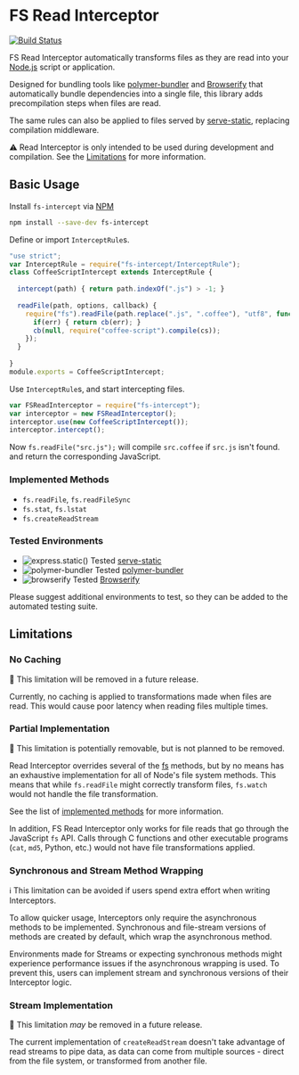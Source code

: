 # FS Read Interceptor
[![Build Status](https://travis-ci.org/CodeLenny/fs-intercept.svg?branch=master)](https://travis-ci.org/CodeLenny/fs-intercept)

FS Read Interceptor automatically transforms files as they are read into your [Node.js][] script or application.

Designed for bundling tools like [polymer-bundler][] and [Browserify][] that automatically bundle dependencies into a
single file, this library adds precompilation steps when files are read.

The same rules can also be applied to files served by [serve-static][], replacing compilation middleware.

:warning: Read Interceptor is only intended to be used during development and compilation.  See the
[Limitations](#limitations) for more information.

## Basic Usage

Install `fs-intercept` via [NPM][]

```sh
npm install --save-dev fs-intercept
```

Define or import `InterceptRule`s.

```js
"use strict";
var InterceptRule = require("fs-intercept/InterceptRule");
class CoffeeScriptIntercept extends InterceptRule {
  
  intercept(path) { return path.indexOf(".js") > -1; }
  
  readFile(path, options, callback) {
    require("fs").readFile(path.replace(".js", ".coffee"), "utf8", function(err, cs) {
      if(err) { return cb(err); }
      cb(null, require("coffee-script").compile(cs));
    });
  }
  
}
module.exports = CoffeeScriptIntercept;
```

Use `InterceptRule`s, and start intercepting files.

```js
var FSReadInterceptor = require("fs-intercept");
var interceptor = new FSReadInterceptor();
interceptor.use(new CoffeeScriptIntercept());
interceptor.intercept();
```

Now `fs.readFile("src.js");` will compile `src.coffee` if `src.js` isn't found. and return the corresponding JavaScript.

### Implemented Methods

- `fs.readFile`, `fs.readFileSync`
- `fs.stat`, `fs.lstat`
- `fs.createReadStream`

### Tested Environments

- ![`express.static()` Tested][express-static-badge] [serve-static][]
- ![`polymer-bundler` Tested][polymer-bundler-badge] [polymer-bundler][]
- ![`browserify` Tested][browserify-badge] [Browserify][]

Please suggest additional environments to test, so they can be added to the automated testing suite.

[express-static-badge]: https://img.shields.io/badge/express.static()-tested-brightgreen.svg?style=flat-square
[polymer-bundler-badge]: https://img.shields.io/badge/polymer--bundler-tested-brightgreen.svg?style=flat-square
[browserify-badge]: https://img.shields.io/badge/browserify-tested-brightgreen.svg?style=flat-square

## Limitations

### No Caching
:construction: This limitation will be removed in a future release.

Currently, no caching is applied to transformations made when files are read.  This would cause poor latency when
reading files multiple times.

### Partial Implementation
:no_entry_sign: This limitation is potentially removable, but is not planned to be removed.

Read Interceptor overrides several of the [fs][node-fs] methods, but by no means has an exhaustive implementation for
all of Node's file system methods.  This means that while `fs.readFile` might correctly transform files, `fs.watch`
would not handle the file transformation.

See the list of [implemented methods](#implemented-methods) for more information.

In addition, FS Read Interceptor only works for file reads that go through the JavaScript `fs` API.  Calls through C
functions and other executable programs (`cat`, `md5`, Python, etc.) would not have file transformations applied.

### Synchronous and Stream Method Wrapping
:information_source: This limitation can be avoided if users spend extra effort when writing Interceptors.

To allow quicker usage, Interceptors only require the asynchronous methods to be implemented.  Synchronous and
file-stream versions of methods are created by default, which wrap the asynchronous method.

Environments made for Streams or expecting synchronous methods might experience performance issues if the asynchronous
wrapping is used.  To prevent this, users can implement stream and synchronous versions of their Interceptor logic.

### Stream Implementation
:construction: This limitation *may* be removed in a future release.

The current implementation of `createReadStream` doesn't take advantage of read streams to pipe data, as data can come
from multiple sources - direct from the file system, or transformed from another file.


[Node.js]: https://nodejs.org/
[NPM]: https://www.npmjs.com/
[polymer-bundler]: https://github.com/Polymer/polymer-bundler
[Browserify]: http://browserify.org/
[serve-static]: https://github.com/expressjs/serve-static
[node-fs]: https://nodejs.org/api/fs.html
